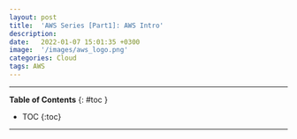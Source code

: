 ```yaml
---
layout: post
title:  'AWS Series [Part1]: AWS Intro'
description: 
date:   2022-01-07 15:01:35 +0300
image:  '/images/aws_logo.png'
categories: Cloud
tags: AWS
---
```

---

**Table of Contents**
{: #toc }
*  TOC
{:toc}

---

